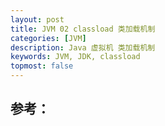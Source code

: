 ```yaml
---
layout: post
title: JVM 02 classload 类加载机制
categories: [JVM]
description: Java 虚拟机 类加载机制
keywords: JVM, JDK, classload
topmost: false
---
```















## 参考：

